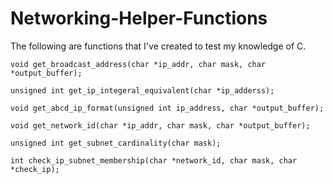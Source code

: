 # Networking-Helper-Functions
The following are functions that I've created to test my knowledge of C. 

```
void get_broadcast_address(char *ip_addr, char mask, char *output_buffer);
```

```
unsigned int get_ip_integeral_equivalent(char *ip_adderss);
```

```
void get_abcd_ip_format(unsigned int ip_address, char *output_buffer);
```

```
void get_network_id(char *ip_addr, char mask, char *output_buffer);
```

```
unsigned int get_subnet_cardinality(char mask);
```

```
int check_ip_subnet_membership(char *network_id, char mask, char *check_ip);
```

